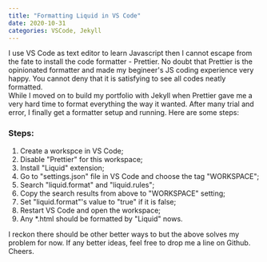 ```yaml
---
title: "Formatting Liquid in VS Code"
date: 2020-10-31 
categories: VSCode, Jekyll
---
```


I use VS Code as text editor to learn Javascript then I cannot escape from the fate to install the code formatter - Prettier. No doubt that Prettier is the opinionated formatter and made my begineer's JS coding experience very happy. You cannot deny that it is satisfying to see all codes neatly formatted.   
While I moved on to build my portfolio with Jekyll when Prettier gave me a very hard time to format everything the way it wanted. After many trial and error, I finally get a formatter setup and running. Here are some steps:
### Steps:
1. Create a workspce in VS Code;
2. Disable "Prettier" for this workspace;
3. Install "Liquid" extension;
4. Go to "settings.json" file in VS Code and choose the tag "WORKSPACE";
5. Search "liquid.format" and "liquid.rules";
6. Copy the search results from above to "WORKSPACE" setting;
7. Set "liquid.format"'s value to "true" if it is false;
8. Restart VS Code and open the workspace;
9. Any *.html should be formatted by "Liquid" nows. 

I reckon there should be other better ways to but the above solves my problem for now. If any better ideas, feel free to drop me a line on Github. Cheers. 
